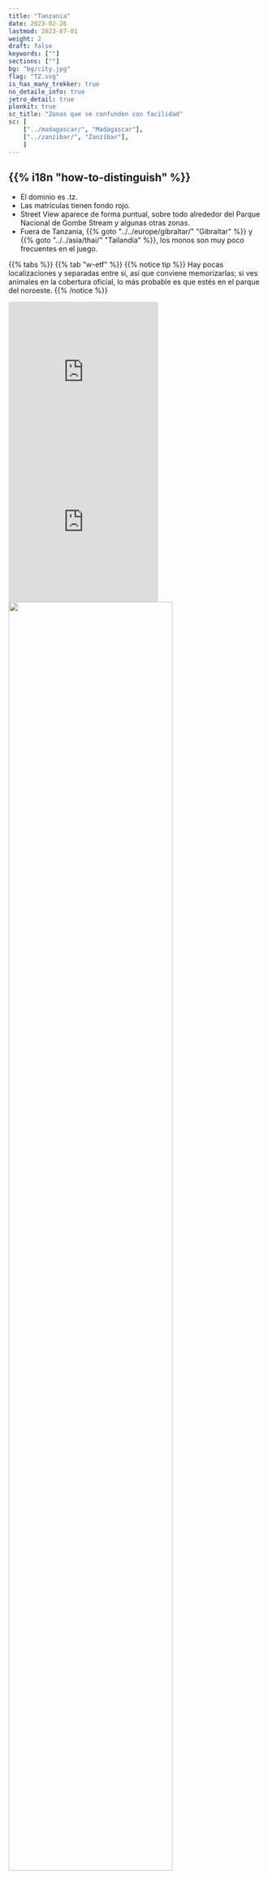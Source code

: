 ```yaml
---
title: "Tanzania"
date: 2023-02-26
lastmod: 2023-07-01
weight: 2
draft: false
keywords: [""]
sections: [""]
bg: "bg/city.jpg"
flag: "TZ.svg"
is_has_many_trekker: true
no_detaile_info: true
jetro_detail: true
plonkit: true
sc_title: "Zonas que se confunden con facilidad"
sc: [
    ["../madagascar/", "Madagascar"],
    ["../zanzibar/", "Zanzíbar"],
    ]
---
```


<div class="main-desciption country-description">
    <h2 class="section-title">{{% i18n "how-to-distinguish" %}}</h2>
    <ul class="rule-list">
        <li>El dominio es <span class="quiz">.tz</span>.</li>
        <li>Las matrículas tienen fondo <span class="quiz">rojo</span>.</li>
        <li>Street View aparece de forma puntual, sobre todo alrededor del Parque Nacional de Gombe Stream y algunas otras zonas.</li>
        <li>Fuera de Tanzania, {{% goto "../../europe/gibraltar/" "Gibraltar" %}} y {{% goto "../../asia/thai/" "Tailandia" %}}, los monos son muy poco frecuentes en el juego.</li>
    </ul>
</div>

{{% tabs %}}
{{% tab "w-etf" %}}
{{% notice tip %}}
Hay pocas localizaciones y separadas entre sí, así que conviene memorizarlas; si ves animales en la cobertura oficial, lo más probable es que estés en el parque del noroeste.
{{% /notice %}}
<div class="googlemap-if">
<iframe src="https://www.google.com/maps/embed?pb=!4v1687222166237!6m8!1m7!1sHpICDVPg0AxGBxOAqNx9dA!2m2!1d-4.669323783113501!2d29.62333506254922!3f244.8795270430562!4f-26.238762274455702!5f2.3535105869069004" width="295" height="295" style="border:0;" allowfullscreen="" loading="lazy" referrerpolicy="no-referrer-when-downgrade"></iframe>
<iframe src="https://www.google.com/maps/embed?pb=!4v1683886160271!6m8!1m7!1sn4XUB4cG5nRiVfJuftu5dA!2m2!1d-3.041027899419915!2d37.30021134006131!3f306.8801139271176!4f8.90126208088364!5f0.4000000000000002" width="295" height="295" style="border:0;" allowfullscreen="" loading="lazy" referrerpolicy="no-referrer-when-downgrade"></iframe>
</div>

<div class="googlemap-if unclickable">
<img src="/rule/africa/tanzania/google-map.png" width="80%">
</div>
{{% /tab %}}
{{% /tabs %}}
